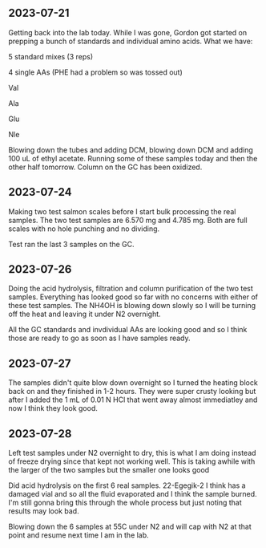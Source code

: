 ## 2023-07-21
Getting back into the lab today.
While I was gone, Gordon got started on prepping a bunch of standards and individual amino acids. 
What we have:

5 standard mixes (3 reps)

4 single AAs (PHE had a problem so was tossed out)

Val

Ala

Glu

Nle

Blowing down the tubes and adding DCM, blowing down DCM and adding 100 uL of ethyl acetate. 
Running some of these samples today and then the other half tomorrow. 
Column on the GC has been oxidized. 

## 2023-07-24
Making two test salmon scales before I start bulk processing the real samples. 
The two test samples are 6.570 mg and 4.785 mg. Both are full scales with no hole punching and no dividing. 

Test ran the last 3 samples on the GC.

## 2023-07-26
Doing the acid hydrolysis, filtration and column purification of the two test samples. 
Everything has looked good so far with no concerns with either of these test samples.
The NH4OH is blowing down slowly so I will be turning off the heat and leaving it under N2 overnight. 

All the GC standards and invdividual AAs are looking good and so I think those are ready to go as soon as I have samples ready.

## 2023-07-27
The samples didn't quite blow down overnight so I turned the heating block back on and they finished in 1-2 hours.
They were super crusty looking but after I added the 1 mL of 0.01 N HCl that went away almost immediatley and now I think they look good. 

## 2023-07-28
Left test samples under N2 overnight to dry, this is what I am doing instead of freeze drying since that kept not working well.
This is taking awhile with the larger of the two samples but the smaller one looks good

Did acid hydrolysis on the first 6 real samples. 
22-Egegik-2 I think has a damaged vial and so all the fluid evaporated and I think the sample burned. 
I'm still gonna bring this through the whole process but just noting that results may look bad.

Blowing down the 6 samples at 55C under N2 and will cap with N2 at that point and resume next time I am in the lab. 




